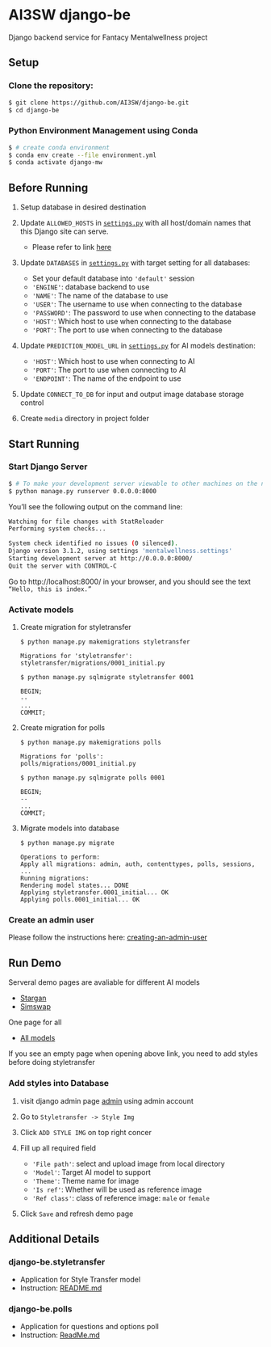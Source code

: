 # AI3SW django-be
Django backend service for Fantacy Mentalwellness project

## Setup
### Clone the repository:

```sh
$ git clone https://github.com/AI3SW/django-be.git
$ cd django-be
```

### Python Environment Management using Conda

```bash
$ # create conda environment
$ conda env create --file environment.yml
$ conda activate django-mw
```

## Before Running
1. Setup database in desired destination

1. Update `ALLOWED_HOSTS` in [`settings.py`](mentalwellness/settings.py) with all host/domain names that this Django site can serve.
    * Please refer to link [here](https://docs.djangoproject.com/en/3.2/ref/settings/#allowed-hosts) 

1. Update `DATABASES` in [`settings.py`](mentalwellness/settings.py) with target setting for all databases:
    * Set your default database into `'default'` session
    * `'ENGINE'`: database backend to use
    * `'NAME'`: The name of the database to use
    * `'USER'`: The username to use when connecting to the database
    * `'PASSWORD'`: The password to use when connecting to the database
    * `'HOST'`: Which host to use when connecting to the database
    * `'PORT'`: The port to use when connecting to the database

1. Update `PREDICTION_MODEL_URL` in [`settings.py`](mentalwellness/settings.py) for AI models destination:

    * `'HOST'`: Which host to use when connecting to AI
    * `'PORT'`: The port to use when connecting to AI
    * `'ENDPOINT'`: The name of the endpoint to use

1. Update `CONNECT_TO_DB` for input and output image database storage control

1. Create `media` directory in project folder

## Start Running

### Start Django Server

```sh
$ # To make your development server viewable to other machines on the network, use its own IP address (e.g. 10.2.119.9) or 0.0.0.0
$ python manage.py runserver 0.0.0.0:8000
```

You’ll see the following output on the command line:
```bash
Watching for file changes with StatReloader
Performing system checks...

System check identified no issues (0 silenced).
Django version 3.1.2, using settings 'mentalwellness.settings'
Starting development server at http://0.0.0.0:8000/
Quit the server with CONTROL-C
```

Go to http://localhost:8000/ in your browser, and you should see the text `“Hello, this is index.”`

### Activate models

1. Create migration for styletransfer
    ```
    $ python manage.py makemigrations styletransfer

    Migrations for 'styletransfer':
    styletransfer/migrations/0001_initial.py

    $ python manage.py sqlmigrate styletransfer 0001

    BEGIN;
    --
    ...
    COMMIT;
    ```

1. Create migration for polls
    ```
    $ python manage.py makemigrations polls

    Migrations for 'polls':
    polls/migrations/0001_initial.py

    $ python manage.py sqlmigrate polls 0001

    BEGIN;
    --
    ...
    COMMIT;
    ```

1. Migrate models into database
    ```
    $ python manage.py migrate

    Operations to perform:
    Apply all migrations: admin, auth, contenttypes, polls, sessions, ...
    Running migrations:
    Rendering model states... DONE
    Applying styletransfer.0001_initial... OK
    Applying polls.0001_initial... OK
    ```

### Create an admin user

Please follow the instructions here: [creating-an-admin-user](https://docs.djangoproject.com/en/3.2/intro/tutorial02/#creating-an-admin-user)

## Run Demo

Serveral demo pages are avaliable for different AI models
* [Stargan](http://127.0.0.1:8000/predict/stargan/demo)
* [Simswap](http://127.0.0.1:8000/predict/simswap/demo)

One page for all
* [All models](http://127.0.0.1:8000/predict/all/demo)

If you see an empty page when opening above link, you need to add styles before doing styletransfer
### Add styles into Database

1. visit django admin page [admin](http://127.0.0.1:8000/admin/) using admin account

1. Go to `Styletransfer -> Style Img`

1. Click `ADD STYLE IMG` on top right concer

1. Fill up all required field
    * `'File path'`: select and upload image from local directory
    * `'Model'`: Target AI model to support
    * `'Theme'`: Theme name for image
    * `'Is ref'`: Whether will be used as reference image
    * `'Ref class'`: class of reference image: `male` or `female`

1. Click `Save` and refresh demo page

## Additional Details

### django-be.styletransfer
* Application for Style Transfer model
* Instruction: [README.md](styletransfer/README.md)

### django-be.polls
* Application for questions and options poll
* Instruction: [ReadMe.md](polls/README.md)